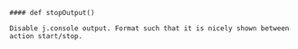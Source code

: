     #### def stopOutput() 
    
    Disable j.console output. Format such that it is nicely shown between action start/stop.

